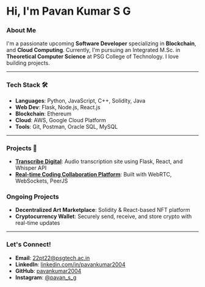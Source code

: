 # Hi, I'm Pavan Kumar S G 

### About Me
I'm a passionate upcoming **Software Developer** specializing in  **Blockchain**, and **Cloud Computing**. Currently, I'm pursuing an Integrated M.Sc. in **Theoretical Computer Science** at PSG College of Technology. I love building projects.

---

### Tech Stack 🛠️
- **Languages**: Python, JavaScript, C++, Solidity, Java
- **Web Dev**: Flask, Node.js, React.js
- **Blockchain**: Ethereum
- **Cloud**: AWS, Google Cloud Platform
- **Tools**: Git, Postman, Oracle SQL, MySQL

---

### Projects 🚀
- **[Transcribe Digital](https://transcribe.digital/)**: Audio transcription site using Flask, React, and Whisper API
- **[Real-time Coding Collaboration Platform](https://github.com/pavankumar2004/livecoding)**: Built with WebRTC, WebSockets, PeerJS
### Ongoing Projects
- **Decentralized Art Marketplace**: Solidity & React-based NFT platform
- **Cryptocurrency Wallet**: Securely send, receive, and store crypto with real-time updates

---

### Let's Connect!
- **Email**: [22pt22@psgtech.ac.in](mailto:22pt22@psgtech.ac.in)
- **LinkedIn**: [linkedin.com/in/pavankumar2004](https://www.linkedin.com/in/pavankumar-s-g/)
- **GitHub**: [pavankumar2004](https://github.com/pavankumar2004)
- **Instagram**: [@pavan_s_g](https://www.instagram.com/pavan_s_g/)


